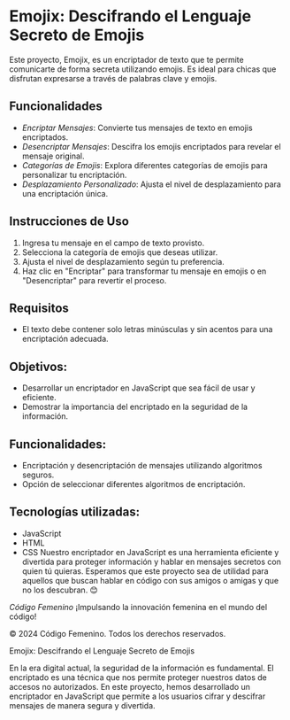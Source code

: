 # Emojix: Descifrando el Lenguaje Secreto de Emojis

Este proyecto, Emojix, es un encriptador de texto que te permite comunicarte de forma secreta utilizando emojis. Es ideal para chicas que disfrutan expresarse a través de palabras clave y emojis.

## Funcionalidades
- *Encriptar Mensajes*: Convierte tus mensajes de texto en emojis encriptados.
- *Desencriptar Mensajes*: Descifra los emojis encriptados para revelar el mensaje original.
- *Categorías de Emojis*: Explora diferentes categorías de emojis para personalizar tu encriptación.
- *Desplazamiento Personalizado*: Ajusta el nivel de desplazamiento para una encriptación única.

## Instrucciones de Uso
1. Ingresa tu mensaje en el campo de texto provisto.
2. Selecciona la categoría de emojis que deseas utilizar.
3. Ajusta el nivel de desplazamiento según tu preferencia.
4. Haz clic en "Encriptar" para transformar tu mensaje en emojis o en "Desencriptar" para revertir el proceso.

## Requisitos
- El texto debe contener solo letras minúsculas y sin acentos para una encriptación adecuada.
  
## Objetivos:
- Desarrollar un encriptador en JavaScript que sea fácil de usar y eficiente.
- Demostrar la importancia del encriptado en la seguridad de la información.

## Funcionalidades:
- Encriptación y desencriptación de mensajes utilizando algoritmos seguros.
- Opción de seleccionar diferentes algoritmos de encriptación.

## Tecnologías utilizadas:
- JavaScript
- HTML
- CSS
Nuestro encriptador en JavaScript es una herramienta eficiente y divertida para proteger información y hablar en mensajes secretos con quien tú quieras.
Esperamos que este proyecto sea de utilidad para aquellos que buscan hablar en código con sus amigos o amigas y que no los descubran. 😊

*Código Femenino*
¡Impulsando la innovación femenina en el mundo del código!

&copy; 2024 Código Femenino. Todos los derechos reservados.


Emojix: Descifrando el Lenguaje Secreto de Emojis

En la era digital actual, la seguridad de la información es fundamental. El encriptado es una técnica que nos permite proteger nuestros datos de accesos no autorizados.
En este proyecto, hemos desarrollado un encriptador en JavaScript que permite a los usuarios cifrar y descifrar mensajes de manera segura y divertida.
